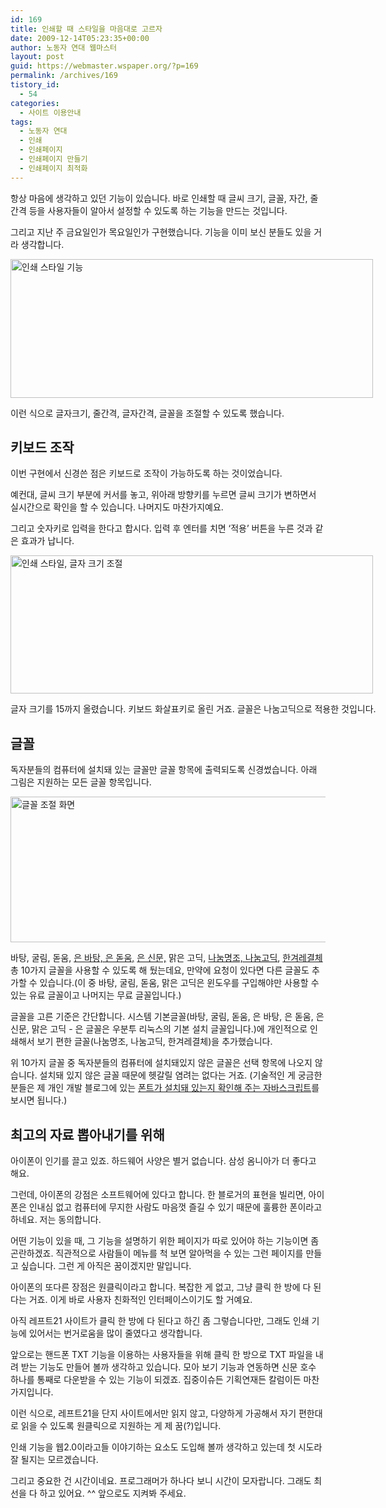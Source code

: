```yaml
---
id: 169
title: 인쇄할 때 스타일을 마음대로 고르자
date: 2009-12-14T05:23:35+00:00
author: 노동자 연대 웹마스터
layout: post
guid: https://webmaster.wspaper.org/?p=169
permalink: /archives/169
tistory_id:
  - 54
categories:
  - 사이트 이용안내
tags:
  - 노동자 연대
  - 인쇄
  - 인쇄페이지
  - 인쇄페이지 만들기
  - 인쇄페이지 최적화
---
```

항상 마음에 생각하고 있던 기능이 있습니다. 바로 인쇄할 때 글씨 크기, 글꼴, 자간, 줄 간격 등을 사용자들이 알아서 설정할 수 있도록 하는 기능을 만드는 것입니다.

그리고 지난 주 금요일인가 목요일인가 구현했습니다. 기능을 이미 보신 분들도 있을 거라 생각합니다.

<div style="width: 590px" class="wp-caption aligncenter">
  <img src="https://webmaster.wspaper.org/wp-content/uploads/1/cfile10.uf.1462E44A4D0847341DECF7.jpg" alt="인쇄 스타일 기능" width="580" height="222" />
  
  <p class="wp-caption-text">
    이런 식으로 글자크기, 줄간격, 글자간격, 글꼴을 조절할 수 있도록 했습니다.
  </p>
</div>

## 키보드 조작

이번 구현에서 신경쓴 점은 키보드로 조작이 가능하도록 하는 것이었습니다.

예컨대, 글씨 크기 부분에 커서를 놓고, 위아래 방향키를 누르면 글씨 크기가 변하면서 실시간으로 확인을 할 수 있습니다. 나머지도 마찬가지예요.

그리고 숫자키로 입력을 한다고 합시다. 입력 후 엔터를 치면 ‘적용’ 버튼을 누른 것과 같은 효과가 납니다.

<div style="width: 590px" class="wp-caption aligncenter">
  <img src="https://webmaster.wspaper.org/wp-content/uploads/1/cfile8.uf.121EA4504D08473423F3BD.jpg" alt="인쇄 스타일, 글자 크기 조절" width="580" height="221" />
  
  <p class="wp-caption-text">
    글자 크기를 15까지 올렸습니다. 키보드 화살표키로 올린 거죠. 글꼴은 나눔고딕으로 적용한 것입니다.
  </p>
</div>

## 글꼴

독자분들의 컴퓨터에 설치돼 있는 글꼴만 글꼴 항목에 출력되도록 신경썼습니다. 아래 그림은 지원하는 모든 글꼴 항목입니다.

<img class="aligncenter" src="https://webmaster.wspaper.org/wp-content/uploads/1/cfile27.uf.132232504D084735189B95.jpg" alt="글꼴 조절 화면" width="580" height="233" />

바탕, 굴림, 돋움, <a href="http://kldp.net/projects/unfonts/download/note/2607" target="_blank">은 바탕, 은 돋움,</a> <a href="http://kldp.net/projects/unfonts/download/4696?filename=un-fonts-extra-1.0.2-080608.tar.gz" target="_blank">은 신문,</a> 맑은 고딕, <a href="http://hangeul.naver.com/share.nhn" target="_blank">나눔명조, 나눔고딕</a>, <a href="http://notice.hani.co.kr/view.html?no=56" target="_blank" class="broken_link">한겨레결체</a> 총 10가지 글꼴을 사용할 수 있도록 해 뒀는데요, 만약에 요청이 있다면 다른 글꼴도 추가할 수 있습니다.(이 중 바탕, 굴림, 돋움, 맑은 고딕은 윈도우를 구입해야만 사용할 수 있는 유료 글꼴이고 나머지는 무료 글꼴입니다.)

글꼴을 고른 기준은 간단합니다. 시스템 기본글꼴(바탕, 굴림, 돋움, 은 바탕, 은 돋움, 은 신문, 맑은 고딕 - 은 글꼴은 우분투 리눅스의 기본 설치 글꼴입니다.)에 개인적으로 인쇄해서 보기 편한 글꼴(나눔명조, 나눔고딕, 한겨레결체)을 추가했습니다.

위 10가지 글꼴 중 독자분들의 컴퓨터에 설치돼있지 않은 글꼴은 선택 항목에 나오지 않습니다. 설치돼 있지 않은 글꼴 때문에 헷갈릴 염려는 없다는 거죠. (기술적인 게 궁금한 분들은 제 개인 개발 블로그에 있는 <a href="http://mytory.textcube.com/entry/%ED%8F%B0%ED%8A%B8%EA%B0%80-%EC%84%A4%EC%B9%98%EB%8F%BC-%EC%9E%88%EB%8A%94%EC%A7%80-%ED%99%95%EC%9D%B8%ED%95%B4-%EC%A3%BC%EB%8A%94-javascript" target="_blank">폰트가 설치돼 있는지 확인해 주는 자바스크립트</a>를 보시면 됩니다.)

## 최고의 자료 뽑아내기를 위해

아이폰이 인기를 끌고 있죠. 하드웨어 사양은 별거 없습니다. 삼성 옴니아가 더 좋다고 해요.

그런데, 아이폰의 강점은 소프트웨어에 있다고 합니다. 한 블로거의 표현을 빌리면, 아이폰은 인내심 없고 컴퓨터에 무지한 사람도 마음껏 즐길 수 있기 때문에 훌륭한 폰이라고 하네요. 저는 동의합니다.

어떤 기능이 있을 때, 그 기능을 설명하기 위한 페이지가 따로 있어야 하는 기능이면 좀 곤란하겠죠. 직관적으로 사람들이 메뉴를 척 보면 알아먹을 수 있는 그런 페이지를 만들고 싶습니다. 그런 게 아직은 꿈이겠지만 말입니다.

아이폰의 또다른 장점은 원클릭이라고 합니다. 복잡한 게 없고, 그냥 클릭 한 방에 다 된다는 거죠. 이게 바로 사용자 친화적인 인터페이스이기도 할 거예요.

아직 레프트21 사이트가 클릭 한 방에 다 된다고 하긴 좀 그렇습니다만, 그래도 인쇄 기능에 있어서는 번거로움을 많이 줄였다고 생각합니다.

앞으로는 핸드폰 TXT 기능을 이용하는 사용자들을 위해 클릭 한 방으로 TXT 파일을 내려 받는 기능도 만들어 볼까 생각하고 있습니다. 모아 보기 기능과 연동하면 신문 호수 하나를 통째로 다운받을 수 있는 기능이 되겠죠. 집중이슈든 기획연재든 칼럼이든 마찬가지입니다.

이런 식으로, 레프트21을 단지 사이트에서만 읽지 않고, 다양하게 가공해서 자기 편한대로 읽을 수 있도록 원클릭으로 지원하는 게 제 꿈(?)입니다.

인쇄 기능을 웹2.0이라고들 이야기하는 요소도 도입해 볼까 생각하고 있는데 첫 시도라 잘 될지는 모르겠습니다.

그리고 중요한 건 시간이네요. 프로그래머가 하나다 보니 시간이 모자랍니다. 그래도 최선을 다 하고 있어요. ^^ 앞으로도 지켜봐 주세요.